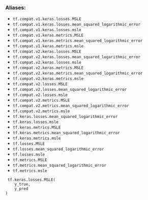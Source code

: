 ### Aliases:
- `tf.compat.v1.keras.losses.MSLE`
- `tf.compat.v1.keras.losses.mean_squared_logarithmic_error`
- `tf.compat.v1.keras.losses.msle`
- `tf.compat.v1.keras.metrics.MSLE`
- `tf.compat.v1.keras.metrics.mean_squared_logarithmic_error`
- `tf.compat.v1.keras.metrics.msle`
- `tf.compat.v2.keras.losses.MSLE`
- `tf.compat.v2.keras.losses.mean_squared_logarithmic_error`
- `tf.compat.v2.keras.losses.msle`
- `tf.compat.v2.keras.metrics.MSLE`
- `tf.compat.v2.keras.metrics.mean_squared_logarithmic_error`
- `tf.compat.v2.keras.metrics.msle`
- `tf.compat.v2.losses.MSLE`
- `tf.compat.v2.losses.mean_squared_logarithmic_error`
- `tf.compat.v2.losses.msle`
- `tf.compat.v2.metrics.MSLE`
- `tf.compat.v2.metrics.mean_squared_logarithmic_error`
- `tf.compat.v2.metrics.msle`
- `tf.keras.losses.mean_squared_logarithmic_error`
- `tf.keras.losses.msle`
- `tf.keras.metrics.MSLE`
- `tf.keras.metrics.mean_squared_logarithmic_error`
- `tf.keras.metrics.msle`
- `tf.losses.MSLE`
- `tf.losses.mean_squared_logarithmic_error`
- `tf.losses.msle`
- `tf.metrics.MSLE`
- `tf.metrics.mean_squared_logarithmic_error`
- `tf.metrics.msle`

```
 tf.keras.losses.MSLE(
    y_true,
    y_pred
)
```
